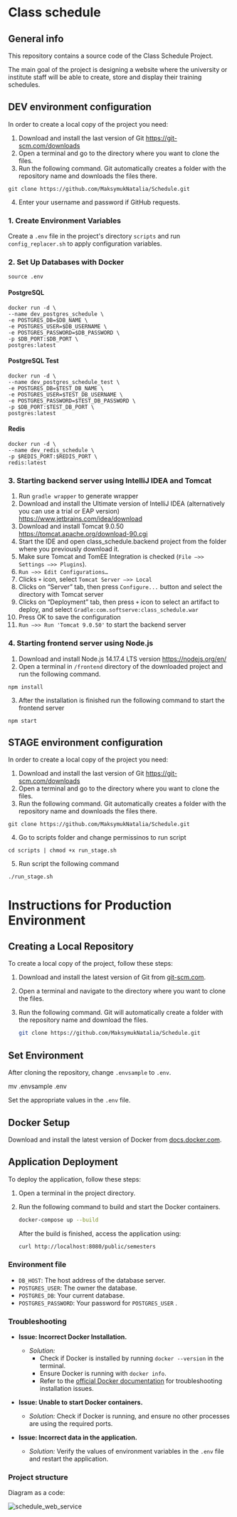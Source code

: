 # Class schedule
## General info
This repository contains a source code of the Class Schedule Project.

The main goal of the project is designing a website where the university or institute staff will be able to create, store and display their training schedules.

## DEV environment configuration
In order to create a local copy of the project you need:
1. Download and install the last version of Git https://git-scm.com/downloads
2. Open a terminal and go to the directory where you want to clone the files. 
3. Run the following command. Git automatically creates a folder with the repository name and downloads the files there.
```
git clone https://github.com/MaksymukNatalia/Schedule.git
```
4. Enter your username and password if GitHub requests.

### 1. Create Environment Variables
Create a `.env` file in the project's directory `scripts` and run `config_replacer.sh` to apply configuration variables.

### 2. Set Up Databases with Docker
```
source .env
```
#### PostgreSQL
```
docker run -d \
--name dev_postgres_schedule \
-e POSTGRES_DB=$DB_NAME \
-e POSTGRES_USER=$DB_USERNAME \
-e POSTGRES_PASSWORD=$DB_PASSWORD \
-p $DB_PORT:$DB_PORT \
postgres:latest
```
#### PostgreSQL Test
```
docker run -d \
--name dev_postgres_schedule_test \
-e POSTGRES_DB=$TEST_DB_NAME \
-e POSTGRES_USER=$TEST_DB_USERNAME \
-e POSTGRES_PASSWORD=$TEST_DB_PASSWORD \
-p $DB_PORT:$TEST_DB_PORT \
postgres:latest
```

#### Redis
```
docker run -d \
--name dev_redis_schedule \
-p $REDIS_PORT:$REDIS_PORT \
redis:latest
```

### 3. Starting backend server using IntelliJ IDEA and Tomcat
1. Run `gradle wrapper` to generate wrapper
2. Download and install the Ultimate version of IntelliJ IDEA (alternatively you can use a trial or EAP version) https://www.jetbrains.com/idea/download
3. Download and install Tomcat 9.0.50 https://tomcat.apache.org/download-90.cgi
4. Start the IDE and open class_schedule.backend project from the folder where you previously download it.
5. Make sure Tomcat and TomEE Integration is checked (`File –>> Settings –>> Plugins`).
6. `Run –>> Edit Configurations…`
7. Clicks `+` icon, select `Tomcat Server –>> Local`
8. Clicks on “Server” tab, then press `Configure...` button and select the directory with Tomcat server
9. Clicks on “Deployment” tab, then press `+` icon to select an artifact to deploy, and select `Gradle:com.softserve:class_schedule.war`
10. Press OK to save the configuration
11. `Run –>> Run 'Tomcat 9.0.50'` to start the backend server

### 4. Starting frontend server using Node.js
1. Download and install Node.js 14.17.4 LTS version https://nodejs.org/en/
2. Open a terminal in `/frontend` directory of the downloaded project and run the following command.
```
npm install
```
3. After the installation is finished run the following command to start the frontend server
```
npm start
```

## STAGE environment configuration

In order to create a local copy of the project you need:
1. Download and install the last version of Git https://git-scm.com/downloads
2. Open a terminal and go to the directory where you want to clone the files. 
3. Run the following command. Git automatically creates a folder with the repository name and downloads the files there.
   
```
git clone https://github.com/MaksymukNatalia/Schedule.git
```
4. Go to scripts folder and change permissinos to run script

```
cd scripts | chmod +x run_stage.sh
```
5. Run script the following command
```
./run_stage.sh
```

# Instructions for Production Environment

## Creating a Local Repository
To create a local copy of the project, follow these steps:

1. Download and install the latest version of Git from [git-scm.com](https://git-scm.com/downloads).
2. Open a terminal and navigate to the directory where you want to clone the files.
3. Run the following command. Git will automatically create a folder with the repository name and download the files.

   ```bash
   git clone https://github.com/MaksymukNatalia/Schedule.git

## Set Environment

After cloning the repository, change `.envsample` to `.env`.

mv .envsample .env

Set the appropriate values in the `.env` file. 

## Docker Setup

Download and install the latest version of Docker from [docs.docker.com](https://docs.docker.com/get-docker/).

## Application Deployment

To deploy the application, follow these steps:

1. Open a terminal in the project directory.

2. Run the following command to build and start the Docker containers.

    ```bash
    docker-compose up --build
    ```

    After the build is finished, access the application using:

    ```bash
    curl http://localhost:8080/public/semesters
    ```

### Environment file

- `DB_HOST`: The host address of the database server.
- `POSTGRES_USER`: The owner the database.
- `POSTGRES_DB`: Your current database.
- `POSTGRES_PASSWORD`: Your password for `POSTGRES_USER` .


### Troubleshooting

- **Issue: Incorrect Docker Installation.**
  - *Solution:* 
    - Check if Docker is installed by running `docker --version` in the terminal.
    - Ensure Docker is running with `docker info`.
    - Refer to the [official Docker documentation](https://docs.docker.com/get-docker/) for troubleshooting installation issues.

- **Issue: Unable to start Docker containers.**
  - *Solution:* Check if Docker is running, and ensure no other processes are using the required ports.

- **Issue: Incorrect data in the application.**
  - *Solution:* Verify the values of environment variables in the `.env` file and restart the application.


### Project structure 
Diagram as a code:

![schedule_web_service](https://github.com/MaksymukNatalia/Schedule/assets/146463470/258745e1-26df-48b8-b10f-38a4c21d551c)

